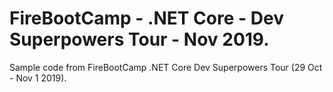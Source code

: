 # FireBootCamp - .NET Core - Dev Superpowers Tour - Nov 2019.

Sample code from FireBootCamp .NET Core Dev Superpowers Tour (29 Oct - Nov 1 2019).
